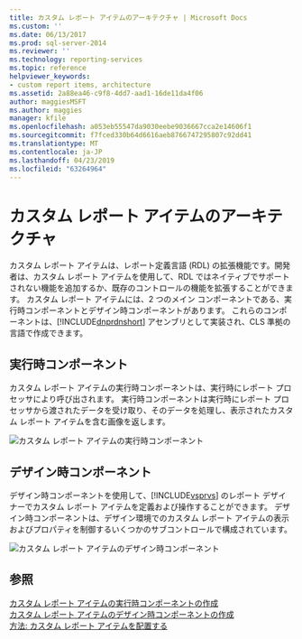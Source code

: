 ```yaml
---
title: カスタム レポート アイテムのアーキテクチャ | Microsoft Docs
ms.custom: ''
ms.date: 06/13/2017
ms.prod: sql-server-2014
ms.reviewer: ''
ms.technology: reporting-services
ms.topic: reference
helpviewer_keywords:
- custom report items, architecture
ms.assetid: 2a88ea46-c9f8-4dd7-aad1-16de11da4f06
author: maggiesMSFT
ms.author: maggies
manager: kfile
ms.openlocfilehash: a053eb55547da9030eebe9036667cca2e14606f1
ms.sourcegitcommit: f7fced330b64d6616aeb8766747295807c92dd41
ms.translationtype: MT
ms.contentlocale: ja-JP
ms.lasthandoff: 04/23/2019
ms.locfileid: "63264964"
---
```

# <a name="custom-report-item-architecture"></a>カスタム レポート アイテムのアーキテクチャ
  カスタム レポート アイテムは、レポート定義言語 (RDL) の拡張機能です。開発者は、カスタム レポート アイテムを使用して、RDL ではネイティブでサポートされない機能を追加するか、既存のコントロールの機能を拡張することができます。 カスタム レポート アイテムには、2 つのメイン コンポーネントである、実行時コンポーネントとデザイン時コンポーネントがあります。 これらのコンポーネントは、[!INCLUDE[dnprdnshort](../../includes/dnprdnshort-md.md)] アセンブリとして実装され、CLS 準拠の言語で作成できます。  
  
## <a name="the-run-time-component"></a>実行時コンポーネント  
 カスタム レポート アイテムの実行時コンポーネントは、実行時にレポート プロセッサにより呼び出されます。 実行時コンポーネントは実行時にレポート プロセッサから渡されたデータを受け取り、そのデータを処理し、表示されたカスタム レポート アイテムを含む画像を返します。  
  
 ![カスタム レポート アイテムの実行時コンポーネント](../../../2014/reporting-services/media/customreportitemrun-timecomponentarchitecture.gif "カスタム レポート アイテムの実行時コンポーネント")  
  
## <a name="the-design-time-component"></a>デザイン時コンポーネント  
 デザイン時コンポーネントを使用して、[!INCLUDE[vsprvs](../../includes/vsprvs-md.md)] のレポート デザイナーでカスタム レポート アイテムを定義および操作することができます。 デザイン時コンポーネントは、デザイン環境でのカスタム レポート アイテムの表示およびプロパティを制御するいくつかのサブコントロールで構成されています。  
  
 ![カスタム レポート アイテムのデザイン時コンポーネント](../../../2014/reporting-services/media/customreportitemdesign-timecomponentarchitecture.gif "カスタム レポート アイテムのデザイン時コンポーネント")  
  
## <a name="see-also"></a>参照  
 [カスタム レポート アイテムの実行時コンポーネントの作成](../custom-report-items/creating-a-custom-report-item-run-time-component.md)   
 [カスタム レポート アイテムのデザイン時コンポーネントの作成](../custom-report-items/creating-a-custom-report-item-design-time-component.md)   
 [方法: カスタム レポート アイテムを配置する](../custom-report-items/how-to-deploy-a-custom-report-item.md)  
  
  
